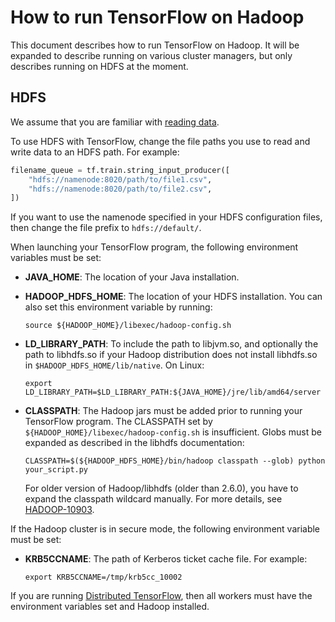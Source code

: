 # How to run TensorFlow on Hadoop

This document describes how to run TensorFlow on Hadoop. It will be expanded to
describe running on various cluster managers, but only describes running on HDFS
at the moment.

## HDFS

We assume that you are familiar with <a href="../api_guides/python/reading_data.md">reading data</a>.

To use HDFS with TensorFlow, change the file paths you use to read and write
data to an HDFS path. For example:

```python
filename_queue = tf.train.string_input_producer([
    "hdfs://namenode:8020/path/to/file1.csv",
    "hdfs://namenode:8020/path/to/file2.csv",
])
```

If you want to use the namenode specified in your HDFS configuration files, then
change the file prefix to `hdfs://default/`.

When launching your TensorFlow program, the following environment variables must
be set:

*   **JAVA_HOME**: The location of your Java installation.
*   **HADOOP_HDFS_HOME**: The location of your HDFS installation. You can also
    set this environment variable by running:

    ```shell
    source ${HADOOP_HOME}/libexec/hadoop-config.sh
    ```

*   **LD_LIBRARY_PATH**: To include the path to libjvm.so, and optionally the path
    to libhdfs.so if your Hadoop distribution does not install libhdfs.so in
    `$HADOOP_HDFS_HOME/lib/native`. On Linux:

    ```shell
    export LD_LIBRARY_PATH=$LD_LIBRARY_PATH:${JAVA_HOME}/jre/lib/amd64/server
    ```

*   **CLASSPATH**: The Hadoop jars must be added prior to running your
    TensorFlow program. The CLASSPATH set by
    `${HADOOP_HOME}/libexec/hadoop-config.sh` is insufficient. Globs must be
    expanded as described in the libhdfs documentation:

    ```shell
    CLASSPATH=$(${HADOOP_HDFS_HOME}/bin/hadoop classpath --glob) python your_script.py
    ```
    For older version of Hadoop/libhdfs (older than 2.6.0), you have to expand the
    classpath wildcard manually. For more details, see
    [HADOOP-10903](https://issues.apache.org/jira/browse/HADOOP-10903).

If the Hadoop cluster is in secure mode, the following environment variable must
be set:

*   **KRB5CCNAME**: The path of Kerberos ticket cache file. For example:

    ```shell
    export KRB5CCNAME=/tmp/krb5cc_10002
    ```

If you are running <a href="../deploy/distributed.md">Distributed TensorFlow</a>, then all
workers must have the environment variables set and Hadoop installed.
